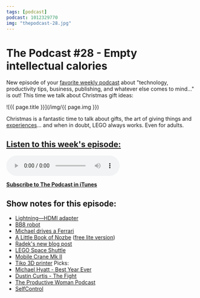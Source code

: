 ```yaml
---
tags: [podcast]
podcast: 1012329770
img: "thepodcast-28.jpg"
---
```


# The Podcast #28 - Empty intellectual calories

New episode of your [favorite weekly podcast][p] about "technology, productivity tips, business, publishing, and whatever else comes to mind..." is out! This time we talk about Christmas gift ideas:

<!--More-->

![{{ page.title }}](/img/{{ page.img }})

Christmas is a fantastic time to talk about gifts, the art of giving things and [experiences](https://sliwinski.com/ferrari)... and when in doubt, LEGO always works. Even for adults. 

## [Listen to this week's episode:][e]

<audio controls>
<source src="https://files.nozbe.com/podcast/028.mp3" type="audio/mpeg">
</audio>

**[Subscribe to The Podcast in iTunes][i]**

## Show notes for this episode:

  * [Lightning—HDMI adapter](http://www.apple.com/shop/product/MD826AM/A/lightning-digital-av-adapter)
  * [BB8 robot](http://store.sphero.com/products/bb-8-by-sphero)
  * [Michael drives a Ferrari](https://www.youtube.com/watch?v=7NQjBPdWfYI)
  * [A Little Book of Nozbe](https://gumroad.com/l/RzJra/30off) ([free lite version](https://files.nozbe.com/books/nozbe-training-ebook.pdf))
  * [Radek's new blog post](http://radex.io/swift/guard/)
  * [LEGO Space Shuttle](http://shop.lego.com/en-US/Shuttle-Expedition-10231)
  * [Mobile Crane Mk II](http://shop.lego.com/en-US/Mobile-Crane-MK-II-42009)
  * [Tiko 3D printer](https://www.tiko3d.com/)
Picks:
  * [Michael Hyatt - Best Year Ever](https://bestyearever.me/)
  * [Dustin Curtis - The Fight](http://dcurt.is/the-fight)
  * [The Productive Woman Podcast](http://theproductivewoman.com/)
  * [SelfControl](https://selfcontrolapp.com/)

[e]: http://thepodcast.fm/episodes/28
[p]: https://michael.gratis/thepodcastfm
[n]: https://nozbe.com/?a=mike
[r]: https://michael.gratis/radex
[i]: https://michael.gratis/thepodcast